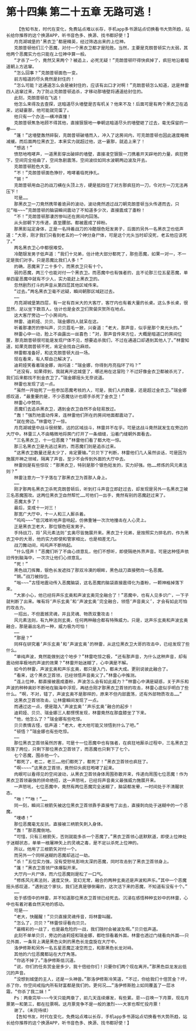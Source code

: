 # 第十四集 第二十五章 无路可逃！
        【告知书友，时代在变化，免费站点难以长存，手机app多书源站点切换看书大势所趋，站长给你推荐的这个换源APP，听书音色多、换源、找书都好使！】
       月亮湖城堡的‘黑衣卫’都是精英，经过筛选出来的上位神。
       克朗普顿他们三个恶魔，对付一个黑衣卫都才是险胜。当然，主要是克朗普顿实力太弱，其他两个恶魔实力也只能在上位神中算一般。
       “才杀了一个，竟然又来两个？被追上，必死无疑！”克朗普顿吓得快疯掉了，疯狂地沿着暗道朝上方逃窜。
       “怎么回事？”克朗普顿面色一变。
       前方暗道的尽头竟然是封住的！
       “怎么可能？这通道怎么会是被封住的，应该有出口才对啊！”克朗普顿怎么知道，这是林雷四人逃窜过来，为了防止克朗普顿追杀，才移动那墙壁将通道给封住的。
       此刻，克朗普顿在飞逃！
       他怎么来得及去查探，这暗道尽头墙壁是否有机关？他来不及！后面可是有两个黑衣卫在追来，迟疑霎那，他可能就完蛋了。
       他只有一个办法——横冲直撞！
       克朗普顿焦急地顾不得其他，直接狠狠地一拳朝这暗道尽头的墙壁砸了过去，毫无保留的一拳——
       “蓬！”这墙壁轰然碎裂，克朗普顿破墙而入，冲入了这房间内，可克朗普顿也因此速度略微减缓。而后面两位黑衣卫，本来实力就超过他，这一霎那，就追上来了！
       “想逃！”
       愤怒地咆哮声，一道黑影穿出破碎的墙壁，直接凌空狠狠一刀携着开天辟地的力量，疯狂劈下，空间完全扭曲了，空间急剧震荡，空间波纹如同水波朝两边波及开去。
       克朗普顿脸色大变。
       “不！”克朗普顿面色狰狞，咆哮着临死挣扎。
       “锵！”
       克朗普顿用自己的战刀横在头顶上方，硬是抵挡住了对方那疯狂的一刀，令对方一刀无法再压下！
       可是……
       那黑衣卫一刀竟然携带着诡异的波动，波动竟然透过战刀朝克朗普顿当头传递而去，只见“嗡~~~”克朗普顿的脑袋瞬间震动了不知道多少次，直接震成了齑粉！
       “不！”克朗普顿那凄厉惨叫还在房间内回荡。
       从头部朝下方传递，直至腰部。都被震成了碎粉。
       那黑影站定身体，正是一名持着战刀的冷酷银色短发男子，后面的另外一名黑衣卫也低声道：“大哥，刚才我们只看到老五的一个神分身尸体，可是这个光头当时却没死，老五他应该死了。”
       两名黑衣卫心中都很难受。
       冷酷银发男子低声道：“我们十兄弟，估计绝大部分都死了，那些恶魔，如果一对一，不一定是我们对手。只是恶魔比我们人多！”
       的确，恶魔来了二十多个，而黑衣卫只有十个。
       弱的恶魔，两三个也能对付一个黑衣卫。而恶魔中也有强者的，且不论那三位五星恶魔，单单四星恶魔中就有不少人，实力能赶上黑衣卫的。
       忽然剧烈打斗的声音从第四层其他区域传来。
       “过去。”两名黑衣卫毫不迟疑，瞬间朝那区域赶过去。
       ……
       月亮湖城堡第四层，有一足有百米大的大客厅，客厅内也有着大量的长桌。这么多长桌，很显然，足以坐下数百人。估计也是金衣卫们聚餐庆贺所在地点。
       这大客厅旁边一个小房间内。
       林雷、迪莉娅、贝贝、瑞金娜四人就呆在这。
       听着那凄厉的惨叫声，贝贝眉毛一掀，兴奋道：“老大，那声音，似乎是那个臭光头的。”
       林雷心中一动，脸上不由露出一丝喜色：“对，那声音传来方位，大概是暗道口的房间位置，那克朗普顿很可能是发现尸体不见，想要追杀我们，不过在通道口却遇到其他人了。”林雷知道，如果克朗普顿不死，肯定会找自己麻烦。
       林雷都准备好，和这克朗普顿大战一场。
       现在看来，有人帮自己解决了。
       迪莉娅笑看着瑞金娜，询问道：“瑞金娜，你得到月亮指环了吗？”
       “还没有，如果得到，我就离开这城堡了，哪还用在这冒险？不过好像金衣卫都被杀光了，我们后来都找不到金衣卫了。”瑞金娜摇头无奈说道。
       林雷也发现了这一点。
       “虽然一开始死了一些参加恶魔考核的人，可是，我们人的数量，还是超过金衣卫。”瑞金娜感叹道，“最重要的是，不少恶魔估计也顺手杀死了金衣卫！”
       林雷心中赞同。
       恶魔们去追杀黑衣卫，遇到金衣卫自然不会轻易放过。
       “轰！”强烈地震动传来，连林雷他们所在的房间地面都震动了。
       “就在旁边。”林雷吃了一惊。
       月亮湖城堡中战斗很频繁，远的区域战斗，林雷并不在乎。可是这战斗竟然就发生在旁边的大厅中。林雷三人不由略微地将房门打开了一条细缝，沿着门缝朝外面看去。
       “三名黑衣卫，十一位恶魔？”林雷他们看了都大吃一惊。
       那三名黑衣卫是先逃过来的，而恶魔们则是追杀过来。
       “这黑衣卫数量还是太少了，肯定要输。”贝贝下了判断，林雷他们几人虽然谈话，可是因为施展开神之领域，隔离了声音。至少不会传到外面的大厅中去。
       林雷则是有些惊叹：“那黑衣卫，特别是那个银色短发的，实力好强。他……修炼的风元素法则？”
       林雷注意力一下子落在了那黑衣卫为首那人身上。
       ……
       刚才那两名黑衣卫杀死克朗普顿后，听到打斗声音立即赶过去，却发现是另外一名黑衣卫被三名恶魔围攻。这两位黑衣卫自然帮忙……可他们一出手，竟然有别的恶魔赶过来了。
       恶魔太多了！
       最后，变成十一对三！
       那宽广大厅中，十一人和三人厮杀着。
       “呜呜~~~”低沉难听地声音响起，仿佛重锤一次次地撞击在人心灵上。
       正是黑衣卫老大，那位银色短发男子。
       手持战刀，将‘风元素法则’玄奥尽皆施展开来。黑衣卫十兄弟，是按照实力排名的，作为黑衣卫中的大哥，他的实力即使和管家相比，也是相差无几。
       战刀舞动间，呜呜声不断响起。
       “什么怪声！”恶魔们听了不由心烦意乱，他们不想听，即使隔绝外界声音。可是这种怪声依旧传到脑海中，一次次让他们心烦意乱。
       “死！”
       黑色战刀挥舞，银色长发遮挡了那双冷漠的眼眸，黑色战刀直接劈向一名恶魔。
       “锵。”战刀被挡住。
       “嗡~~~”古怪地震动传入恶魔脑袋，这名恶魔的脑袋直接震得化为齑粉，一颗神格掉落下来。
       “大家小心，他已经将声乐玄奥和声波玄奥完全融合了！”恶魔中，也有人见多识广，一下子就判断了出来。唯有将‘声乐玄奥’和‘声波玄奥’完全融合，领悟‘声音奥义’，才会有如此可怕的攻击力。
       一招出，不但震撼灵魂，并且灵魂、物质双重攻击！
       风元素法则，有九种法则玄奥，任何两种融合都有特殊威力。只是，这声乐玄奥和声波玄奥融合，那是最出名的一种，威力极为可怕！
       ……
       “那是？”
       同样在研究着‘声乐玄奥’和‘声波玄奥’的林雷，从这位黑衣卫大哥的攻击中，已经发现了些什么。
       “单纯声波，竟然能做到这个地步？”林雷吃惊之极，“还有那声音，为什么这种声音，却有震动频率极地的声波的效果？”林雷开始迷糊了，心中满是不解。
       如今的林雷，声波玄奥和声乐玄奥，都只是入门，都未大成。更别说彼此融合了。
       “看来，这个黑衣卫首领，已经领悟声音奥义了。”林雷心中推测。
       “连上位神，都直接被震成齑粉，声波怎么会有如此威力？”林雷心中满是疑惑，关于声乐和声波的种种奥妙不断地在脑海中浮现，再结合刚才那黑衣卫首领的攻击，林雷心底似乎明白了些什么。“啊，不对，错了，声波玄奥不是那样的，原来不但内部震荡，还有外部物质攻击……”
       这黑衣卫首领攻击，让林雷瞬间发现了一点。
       而通过这一点，便是踏入‘声波玄奥’‘声乐玄奥’融合的起步！
       迪莉娅、贝贝、瑞金娜三人都愣愣发现，林雷竟然在那盘膝坐了下来。
       “他，他怎么了？”瑞金娜有些吃惊。
       贝贝表情古怪，低声道：“老大，老大他可能又领悟到什么了吧。”
       “顿悟？”瑞金娜也有些吃惊。
       ……
       那位黑衣卫首领虽然厉害，可是十一位恶魔中也有强者，在疯狂地厮杀过程中，三名黑衣卫陨落了两位，只剩下那位黑衣卫首领了，而恶魔也只剩下了七个。
       七个恶魔，围杀他一个。
       “都死了，老二，老三……他们都死了，都死了！”黑衣卫首领也疯狂了。
       “啊~~~~”这黑衣卫首领，竟然仰头疯狂咆哮了起来。
       肉眼可以看得见的空间波动，从黑衣卫首领身体周围弥散开来，传递向周围七位恶魔！作为黑衣卫首领最强的拼命绝招，这一声怒吼，已经将声音奥义最强威力施展开来。
       一声怒吼，七位恶魔中，竟然有两位恶魔完全迷糊了，脑袋都发晕，一时间处于不清醒状态。
       “咻！”“咻！”……
       同一刻，瞬间三根箭矢被这位黑衣卫首领靠手直接甩了出去，直接刺向处于迷糊中的一个恶魔。
       “噗哧！”
       那位恶魔毫无反抗，直接被三柄箭矢刺入身体。
       “轰！”那恶魔倒地。
       “可惜，只有三根箭矢，否则就能多杀一个恶魔了。”黑衣卫首领心底默默道，即使上位神处于迷糊状态，单单一根屠神矢上的灵魂之毒，是不足以杀死上位神的。
       所以，他用了三根箭矢对付一个。
       而另外一个同样迷糊的恶魔却逃过一劫。
       “杀！”五位实力强，没有受怒吼影响太深的恶魔，同时攻击到了黑衣卫首领身上。
       “蓬！”黑衣卫首领尸体爆裂开来。
       大厅内一片尸体，而六位恶魔则是松了一口气。
       “修炼风元素法则，速度又快，变幻无常，融合的两种玄奥还是声波和声乐。”其中一个恶魔摇头感叹道，“遇到这个家伙，我们还真是够倒霉的，这次活下来的恶魔，不知道有没有十个。”
       ……
       处于感悟中的林雷，并不知道那位黑衣卫首领已经死去。沉浸在感悟种种玄妙中的林雷，心中也有着对着自然天地的感动。
       可是——
       “老大，快醒醒！”贝贝直接灵魂传音，将林雷叫醒。
       “怎么了，贝贝？”林雷惊讶看向贝贝。
       “最精彩的一战了，也是最危险的一战，我们随时会被波及啊。”贝贝低声道。
       此刻不单单贝贝，旁边的迪莉娅和瑞金娜，都吃惊看着外面。林雷也透过门缝看向外面——只见外面，一条背上满是黑色尖刺的黑色长龙盘旋在大厅中。
       洛伊修斯和另外一名五星恶魔正凌空而立，和那黑色长龙对峙。
       其他的六位恶魔都站在大厅角落。
       “你逃不掉了。”洛伊修斯低沉道。
       “说，你们的任务赏金是多少，我十倍给你们！只要你们两个现在离开。”那黑色巨龙发出低沉的声音。
       “没想到城堡的主人，还是一头神兽。”那洛伊修斯冷笑道，“不过，你给我们十倍赏金？哼，杀了你，你空间戒指内所有财富都是我们的。更何况……”洛伊修斯脸上如同覆盖了一层冰霜，“你杀了我二妹！”
       Ps：两章完毕~~~今天只能两章了，前几天连续爆发，有些累。恩~~召唤一下月票，现在月票第一和第三，都在拉票啊。这月票竞争不是一般的激烈~~~大家也帮忙投月票！
       谢了。（未完待续）
       【告知书友，时代在变化，免费站点难以长存，手机app多书源站点切换看书大势所趋，站长给你推荐的这个换源APP，听书音色多、换源、找书都好使！】